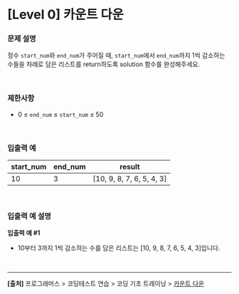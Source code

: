 # [Level 0] 카운트 다운

### 문제 설명
정수 `start_num`와 `end_num`가 주어질 때, `start_num`에서 `end_num`까지 1씩 감소하는 수들을 차례로 담은 리스트를 return하도록 solution 함수를 완성해주세요.

<br>

### 제한사항
* 0 ≤ `end_num` ≤ `start_num` ≤ 50

<br>

### 입출력 예
|start_num|end_num|result|
|---------|-------|------|
|10|3|[10, 9, 8, 7, 6, 5, 4, 3]|

<br>

### 입출력 예 설명
**입출력 예 #1**
* 10부터 3까지 1씩 감소하는 수를 담은 리스트는 [10, 9, 8, 7, 6, 5, 4, 3]입니다.

<br>

---
**[출처]** 프로그래머스 > 코딩테스트 연습 > 코딩 기초 트레이닝 > [카운트 다운](https://school.programmers.co.kr/learn/courses/30/lessons/181899)